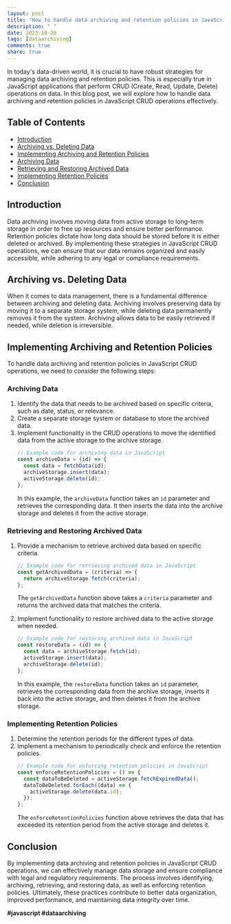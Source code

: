 ```yaml
---
layout: post
title: "How to handle data archiving and retention policies in JavaScript CRUD operations."
description: " "
date: 2023-10-20
tags: [dataarchiving]
comments: true
share: true
---
```


In today's data-driven world, it is crucial to have robust strategies for managing data archiving and retention policies. This is especially true in JavaScript applications that perform CRUD (Create, Read, Update, Delete) operations on data. In this blog post, we will explore how to handle data archiving and retention policies in JavaScript CRUD operations effectively.

## Table of Contents
- [Introduction](#introduction)
- [Archiving vs. Deleting Data](#archiving-vs-deleting-data)
- [Implementing Archiving and Retention Policies](#implementing-archiving-and-retention-policies)
- [Archiving Data](#archiving-data)
- [Retrieving and Restoring Archived Data](#retrieving-and-restoring-archived-data)
- [Implementing Retention Policies](#implementing-retention-policies)
- [Conclusion](#conclusion)

## Introduction
Data archiving involves moving data from active storage to long-term storage in order to free up resources and ensure better performance. Retention policies dictate how long data should be stored before it is either deleted or archived. By implementing these strategies in JavaScript CRUD operations, we can ensure that our data remains organized and easily accessible, while adhering to any legal or compliance requirements.

## Archiving vs. Deleting Data
When it comes to data management, there is a fundamental difference between archiving and deleting data. Archiving involves preserving data by moving it to a separate storage system, while deleting data permanently removes it from the system. Archiving allows data to be easily retrieved if needed, while deletion is irreversible.

## Implementing Archiving and Retention Policies
To handle data archiving and retention policies in JavaScript CRUD operations, we need to consider the following steps:

### Archiving Data
1. Identify the data that needs to be archived based on specific criteria, such as date, status, or relevance.
2. Create a separate storage system or database to store the archived data.
3. Implement functionality in the CRUD operations to move the identified data from the active storage to the archive storage.
   ```javascript
   // Example code for archiving data in JavaScript
   const archiveData = (id) => {
     const data = fetchData(id);
     archiveStorage.insert(data);
     activeStorage.delete(id);
   };
   ```
   In this example, the `archiveData` function takes an `id` parameter and retrieves the corresponding data. It then inserts the data into the archive storage and deletes it from the active storage.

### Retrieving and Restoring Archived Data
1. Provide a mechanism to retrieve archived data based on specific criteria.
   ```javascript
   // Example code for retrieving archived data in JavaScript
   const getArchivedData = (criteria) => {
     return archiveStorage.fetch(criteria);
   };
   ```
   The `getArchivedData` function above takes a `criteria` parameter and returns the archived data that matches the criteria.
  
2. Implement functionality to restore archived data to the active storage when needed.
   ```javascript
   // Example code for restoring archived data in JavaScript
   const restoreData = (id) => {
     const data = archiveStorage.fetch(id);
     activeStorage.insert(data);
     archiveStorage.delete(id);
   };
   ```
   In this example, the `restoreData` function takes an `id` parameter, retrieves the corresponding data from the archive storage, inserts it back into the active storage, and then deletes it from the archive storage.

### Implementing Retention Policies
1. Determine the retention periods for the different types of data.
2. Implement a mechanism to periodically check and enforce the retention policies.
   ```javascript
   // Example code for enforcing retention policies in JavaScript
   const enforceRetentionPolicies = () => {
     const dataToBeDeleted = activeStorage.fetchExpiredData();
     dataToBeDeleted.forEach((data) => {
       activeStorage.delete(data.id);
     });
   };
   ```
   The `enforceRetentionPolicies` function above retrieves the data that has exceeded its retention period from the active storage and deletes it.

## Conclusion
By implementing data archiving and retention policies in JavaScript CRUD operations, we can effectively manage data storage and ensure compliance with legal and regulatory requirements. The process involves identifying, archiving, retrieving, and restoring data, as well as enforcing retention policies. Ultimately, these practices contribute to better data organization, improved performance, and maintaining data integrity over time.

**#javascript #dataarchiving**